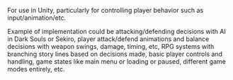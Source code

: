 For use in Unity, particularly for controlling player behavior such as input/animation/etc.

Example of implementation could be attacking/defending decisions with AI in Dark Souls or Sekiro, player attack/defend animations and balance decisions with weapon swings, damage, timing, etc, RPG systems with branching story lines based on decisions made, basic player controls and handling, game states like main menu or loading or paused, different game modes entirely, etc.